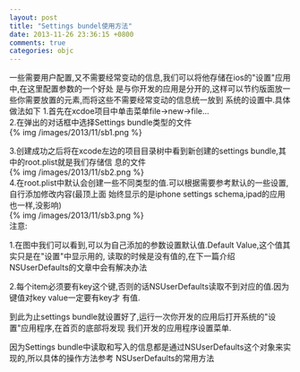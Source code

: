 ```yaml
---
layout: post
title: "Settings bundel使用方法"
date: 2013-11-26 23:36:15 +0800
comments: true
categories: objc
---
```

一些需要用户配置,又不需要经常变动的信息,我们可以将他存储在ios的"设置"应用中,在这里配置参数的一个好处
是与你开发的应用是分开的,这样可以节约版面放一些你需要放置的元素,而将这些不需要经常变动的信息统一放到
系统的设置中.具体做法如下
1.首先在xcdoe项目中单击菜单file->new->file...  
2.在弹出的对话框中选择Settings bundle类型的文件  
{% img /images/2013/11/sb1.png %}
<!--more-->
3.创建成功之后将在xcode左边的项目目录树中看到新创建的settings bundle,其中的root.plist就是我们存储信
息的文件  
{% img /images/2013/11/sb2.png %}  
4.在root.plist中默认会创建一些不同类型的值.可以根据需要参考默认的一些设置,自行添加修改内容(最顶上面
始终显示的是iphone settings schema,ipad的应用也一样,没影响)  
{% img /images/2013/11/sb3.png %}  
注意:

1.在图中我们可以看到,可以为自己添加的参数设置默认值.Default Value,这个值其实只是在"设置"中显示用的,
读取的时候是没有值的,在下一篇介绍NSUserDefaults的文章中会有解决办法

2.每个item必须要有key这个键,否则的话NSUserDefaults读取不到对应的值.因为键值对key value一定要有key才
有值.

到此为止settings bundle就设置好了,运行一次你开发的应用后打开系统的"设置"应用程序,在首页的底部将发现
我们开发的应用程序设置菜单.

因为Settings bundle中读取和写入的信息都是通过NSUserDefaults这个对象来实现的,所以具体的操作方法参考
NSUserDefaults的常用方法


